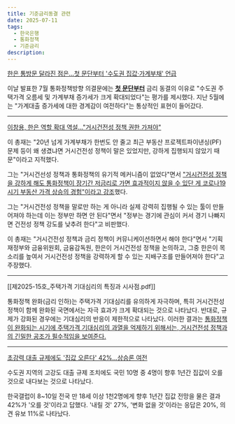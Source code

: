 ```yaml
---
title: 기준금리동결 관련
date: 2025-07-11
tags:
  - 한국은행
  - 통화정책
  - 기준금리
description:
---
```


[한은 통방문 달라진 점은…첫 문단부터 '수도권 집값·가계부채' 언급](https://news.einfomax.co.kr/news/articleView.html?idxno=4364228)

이날 발표한 7월 통화정책방향 의결문에는 <u><b>첫 문단부터</b></u> 금리 동결의 이유로 "수도권 주택가격 오름세 및 가계부채 증가세가 크게 확대되었다"는 평가를 제시했다. 지난 5월에는 "가계대출 증가세에 대한 경계감이 여전하다"는 통상적인 표현이 들어갔다.

---

[이창용, 한은 역할 확대 역설…"거시건전성 정책 권한 가져야"](https://news.einfomax.co.kr/news/articleView.html?idxno=4364294)

이 총재는 "20년 넘게 가계부채가 한번도 안 줄고 최근 부동산 프로젝트파이낸싱(PF) 문제 등이 왜 생겼냐면 거시건전성 정책이 말은 있었지만, 강하게 집행되지 않았기 때문"이라고 지적했다.  
  
그는 "거시건선성 정책과 통화정책의 유기적 메커니즘이 없었다"면서 <u>"거시건전성 정책을 강하게 해도 통화정책이 장기간 저금리로 가면 효과적이지 않을 수 있단 게 코로나19 시기 부동산 가격 상승의 경험"이라고 강조</u>했다.
  
그는 "거시건전성 정책을 말로만 하는 게 아니라 실제 강력히 집행될 수 있는 툴이 만들어져야 하는데 이는 정부만 하면 안 된다"면서 "정부는 경기에 관심이 커서 경기 나빠지면 건전성 정책 강도를 낮추려 한다"고 비판했다.
  
이 총재는 "거시건전성 정책과 금리 정책이 커뮤니케이션하면서 해야 한다"면서 "기획재정부와 금융위원회, 금융감독원, 한은이 거시건전성 정책을 논의하고, 그중 한은이 목소리를 높여서 거시건전성 정책을 강력하게 할 수 있는 지배구조를 만들어져야 한다"고 주장했다.

---

[[제2025-15호_주택가격 기대심리의 특징과 시사점.pdf]]

통화정책 완화(금리 인하)는 주택가격 기대심리를 유의하게 자극하며, 특히 거시건전성 정책이 함께 완화된 국면에서는 자극 효과가 크게 확대되는 것으로 나타났다. 반대로, 규제가 강화된 경우에는 기대심리의 반응이 제한적으로 나타났다. 이러한 결과는 <u>통화정책이 완화되는 시기에 주택가격 기대심리의 과열을 억제하기 위해서는, 거시건전성 정책과의 긴밀한 공조가 필수적임을 보여준다.</u>

---

[초강력 대출 규제에도 '집값 오른다' 42%…상승론 여전](https://news.einfomax.co.kr/news/articleView.html?idxno=4364441)

수도권 지역의 고강도 대출 규제 조치에도 국민 10명 중 4명이 향후 1년간 집값이 오를 것으로 내다보는 것으로 나타났다.
  
한국갤럽이 8~10일 전국 만 18세 이상 1천2명에게 향후 1년간 집값 전망을 물은 결과 42%가 '오를 것'이라고 답했다. '내릴 것' 27%, '변화 없을 것'이라는 응답은 20%, 의견 유보 11%로 나타났다.